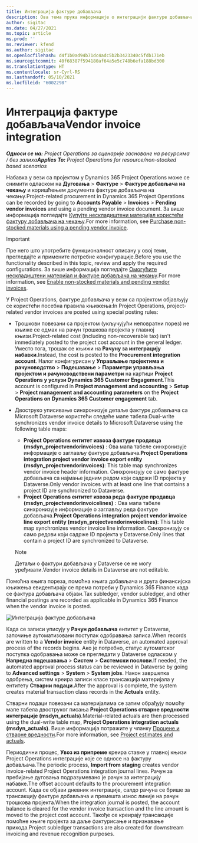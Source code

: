 ```yaml
---
title: Интеграција фактуре добављача
description: Ова тема пружа информације о интеграцији фактуре добављача у Project Operations.
author: sigitac
ms.date: 04/27/2021
ms.topic: article
ms.prod: ''
ms.reviewer: kfend
ms.author: sigitac
ms.openlocfilehash: d4f1b0ad94b71dc4adc5b2b3423340c5fdb171eb
ms.sourcegitcommit: 40f68387f594180af64a5e5c748b6efa188bd300
ms.translationtype: HT
ms.contentlocale: sr-Cyrl-RS
ms.lasthandoff: 05/10/2021
ms.locfileid: "6002298"
---
```

# <a name="vendor-invoice-integration"></a><span data-ttu-id="a26db-103">Интеграција фактуре добављача</span><span class="sxs-lookup"><span data-stu-id="a26db-103">Vendor invoice integration</span></span>

<span data-ttu-id="a26db-104">_**Односи се на:** Project Operations за сценарије засноване на ресурсима / без залиха_</span><span class="sxs-lookup"><span data-stu-id="a26db-104">_**Applies To:** Project Operations for resource/non-stocked based scenarios_</span></span>

<span data-ttu-id="a26db-105">Набавка у вези са пројектом у Dynamics 365 Project Operations може се снимити одласком на **Дуговања** > **Фактуре** > **Фактуре добављача на чекању** и коришћењем документа фактуре добављача на чекању.</span><span class="sxs-lookup"><span data-stu-id="a26db-105">Project-related procurement in Dynamics 365 Project Operations can be recorded by going to **Accounts Payable** > **Invoices** > **Pending vendor invoices** and using a pending vendor invoice document.</span></span> <span data-ttu-id="a26db-106">За више информација погледајте [Купујте нескладиштени материјал користећи фактуру добављача на чекању](../procurement/pending-vendor-invoices.md).</span><span class="sxs-lookup"><span data-stu-id="a26db-106">For more information, see [Purchase non-stocked materials using a pending vendor invoice](../procurement/pending-vendor-invoices.md).</span></span>

> [!IMPORTANT]
> <span data-ttu-id="a26db-107">Пре него што употребите функционалност описану у овој теми, прегледајте и примените потребне конфигурације.</span><span class="sxs-lookup"><span data-stu-id="a26db-107">Before you use the functionality described in this topic, review and apply the required configurations.</span></span> <span data-ttu-id="a26db-108">За више информација погледајте [Омогућите нескладиштени материјал и фактуре добављача на чекању](../procurement/configure-materials-nonstocked.md).</span><span class="sxs-lookup"><span data-stu-id="a26db-108">For more information, see [Enable non-stocked materials and pending vendor invoices](../procurement/configure-materials-nonstocked.md).</span></span>

<span data-ttu-id="a26db-109">У Project Operations, фактуре добављача у вези са пројектом објављују се користећи посебна правила књижења:</span><span class="sxs-lookup"><span data-stu-id="a26db-109">In Project Operations, project-related vendor invoices are posted using special posting rules:</span></span>

- <span data-ttu-id="a26db-110">Трошкови повезани са пројектом (укључујући неповратни порез) не књиже се одмах на рачун трошкова пројекта у главној књизи.</span><span class="sxs-lookup"><span data-stu-id="a26db-110">Project-related cost (including non-recoverable tax) isn't immediately posted to the project cost account in the general ledger.</span></span> <span data-ttu-id="a26db-111">Уместо тога, трошак се књижи на **Рачуну за интеграцију набавки**.</span><span class="sxs-lookup"><span data-stu-id="a26db-111">Instead, the cost is posted to the **Procurement integration account**.</span></span> <span data-ttu-id="a26db-112">Налог конфигурисан у **Управљање пројектима и рачуноводство** > **Подешавање** > **Параметри управљања пројектом и рачуноводствени параметри** на картици **Project Operations у услузи Dynamics 365 Customer Engagement**.</span><span class="sxs-lookup"><span data-stu-id="a26db-112">This account is configured in **Project management and accounting** > **Setup** > **Project management and accounting parameters** on the **Project Operations on Dynamics 365 Customer engagement** tab.</span></span>
- <span data-ttu-id="a26db-113">Двоструко уписивање синхронизује детаље фактуре добављача са Microsoft Dataverse користећи следеће мапе табела:</span><span class="sxs-lookup"><span data-stu-id="a26db-113">Dual-write synchronizes vendor invoice details to Microsoft Dataverse using the following table maps:</span></span>

     - <span data-ttu-id="a26db-114">**Project Operations ентитет извоза фактуре продавца (msdyn_projectvendorinvoices)** : Ова мапа табеле синхронизује информације о заглављу фактуре добављача.</span><span class="sxs-lookup"><span data-stu-id="a26db-114">**Project Operations integration project vendor invoice export entity (msdyn_projectvendorinvoices)**: This table map synchronizes vendor invoice header information.</span></span> <span data-ttu-id="a26db-115">Синхронизују се само фактуре добављача са најмање једним редом који садржи ID пројекта у Dataverse.</span><span class="sxs-lookup"><span data-stu-id="a26db-115">Only vendor invoices with at least one line that contains a project ID are synchronized to Dataverse.</span></span>
     - <span data-ttu-id="a26db-116">**Project Operations ентитет извоза реда фактуре продавца (msdyn_projectvendorinvoicelines)** : Ова мапа табеле синхронизује информације о заглављу реда фактуре добављача.</span><span class="sxs-lookup"><span data-stu-id="a26db-116">**Project Operations integration project vendor invoice line export entity (msdyn_projectvendorinvoicelines)**: This table map synchronizes vendor invoice line information.</span></span> <span data-ttu-id="a26db-117">Синхронизују се само редови који садрже ID пројекта у Dataverse.</span><span class="sxs-lookup"><span data-stu-id="a26db-117">Only lines that contain a project ID are synchronized to Dataverse.</span></span>

     > [!NOTE]
     > <span data-ttu-id="a26db-118">Детаљи о фактури добављача у Dataverse се не могу уређивати.</span><span class="sxs-lookup"><span data-stu-id="a26db-118">Vendor invoice details in Dataverse are not editable.</span></span>

<span data-ttu-id="a26db-119">Помоћна књига пореза, помоћна књига добављача и друга финансијска књижења евидентирају се према потреби у Dynamics 365 Finance када се фактура добављача објави.</span><span class="sxs-lookup"><span data-stu-id="a26db-119">Tax subledger, vendor subledger, and other financial postings are recorded as applicable in Dynamics 365 Finance when the vendor invoice is posted.</span></span>

![Интеграција фактуре добављача](media/DW7VendorInvoice.png)

<span data-ttu-id="a26db-121">Када се записи уписују у **Рачун добављача** ентитет у Dataverse, започиње аутоматизовани поступак одобравања записа.</span><span class="sxs-lookup"><span data-stu-id="a26db-121">When records are written to a **Vendor invoice** entity in Dataverse, an automated approval process of the records begins.</span></span> <span data-ttu-id="a26db-122">Ако је потребно, статус аутоматског поступка одобравања може се прегледати у Dataverse одласком у **Напредна подешавања** > **Систем** > **Системски послови**.</span><span class="sxs-lookup"><span data-stu-id="a26db-122">If needed, the automated approval process status can be reviewed in Dataverse by going to **Advanced settings** > **System** > **System jobs**.</span></span> <span data-ttu-id="a26db-123">Након завршетка одобрења, систем креира записи класе трансакција материјала у ентитету **Стварни подаци**.</span><span class="sxs-lookup"><span data-stu-id="a26db-123">After the approval is complete, the system creates material transaction class records in the **Actuals** entity.</span></span>

<span data-ttu-id="a26db-124">Стварни подаци повезани са материјалима се затим обрађују помоћу мапе табела двоструког писања **Project Operations стварне вредности интеграције (msdyn_actuals)**.</span><span class="sxs-lookup"><span data-stu-id="a26db-124">Material-related actuals are then processed using the dual-write table map, **Project Operations integration actuals (msdyn_actuals)**.</span></span> <span data-ttu-id="a26db-125">Више информација потражите у чланку [Процене и стварне вредности](resource-dual-write-estimates-actuals.md).</span><span class="sxs-lookup"><span data-stu-id="a26db-125">For more information, see [Project estimates and actuals](resource-dual-write-estimates-actuals.md).</span></span>

<span data-ttu-id="a26db-126">Периодични процес, **Увоз из припреме** креира ставке у главној књизи Project Operations интеграције које се односе на фактуру добављача.</span><span class="sxs-lookup"><span data-stu-id="a26db-126">The periodic process, **Import from staging** creates vendor invoice-related Project Operations integration journal lines.</span></span> <span data-ttu-id="a26db-127">Рачун за пребијање дуговања подразумевано је рачун за интеграцију набавке.</span><span class="sxs-lookup"><span data-stu-id="a26db-127">The offset account defaults to the procurement integration account.</span></span> <span data-ttu-id="a26db-128">Када се објави дневник интеграције, салдо рачуна се брише за трансакцију фактуре добављача и премешта износ линије на рачун трошкова пројекта.</span><span class="sxs-lookup"><span data-stu-id="a26db-128">When the integration journal is posted, the account balance is cleared for the vendor invoice transaction and the line amount is moved to the project cost account.</span></span> <span data-ttu-id="a26db-129">Такође се креирају трансакције помоћне књиге пројекта за даље фактурисање и признавање прихода.</span><span class="sxs-lookup"><span data-stu-id="a26db-129">Project subledger transactions are also created for downstream invoicing and revenue recognition purposes.</span></span>
